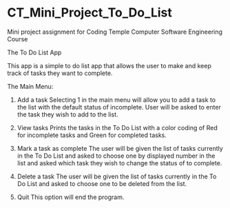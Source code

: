 # CT_Mini_Project_To_Do_List
Mini project assignment for Coding Temple Computer Software Engineering Course

The To Do List App

This app is a simple to do list app that allows the user to make and keep track of tasks they want to complete.

The Main Menu:

1. Add a task
    Selecting 1 in the main menu will allow you to add a task to the list with the default status of incomplete.
    User will be asked to enter the task they wish to add to the list.

2. View tasks
    Prints the tasks in the To Do List with a color coding of Red for incomplete tasks and Green for completed tasks.

3. Mark a task as complete
    The user will be given the list of tasks currently in the To Do List and asked to choose one by displayed number in the list and asked which task they wish to change the status of to complete.

4. Delete a task
    The user will be given the list of tasks currently in the To Do List and asked to choose one to be deleted from the list.

5. Quit
    This option will end the program.